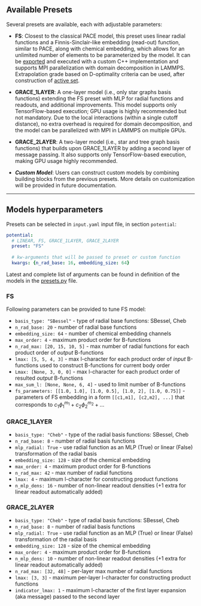 ## Available Presets

Several presets are available, each with adjustable parameters:

* **FS**: Closest to the classical PACE model, this preset uses linear radial functions and a Finnis-Sinclair-like
embedding (read-out) function, similar to PACE, along with chemical embedding, which allows for an unlimited number
of elements to be parameterized by the model. It can be [exported](../quickstart/#gracefs) and executed with a custom C++ implementation and
supports MPI parallelization with domain decomposition in LAMMPS. Extrapolation grade based on D-optimality criteria 
can be used, after construction of [active set](../quickstart/#build-active-set-for-gracefs-only).

  
* **GRACE_1LAYER**: A one-layer model (i.e., only star graphs basis functions) extending the FS preset with MLP for radial functions and readouts,
and additional improvements. This model supports only TensorFlow-based execution; GPU usage is highly recommended but not mandatory. 
Due to the local interactions (within a single cutoff distance), no extra overhead is required for domain decomposition, and the model can be parallelized with MPI in LAMMPS on multiple GPUs.

* **GRACE_2LAYER**: A two-layer model (i.e., star and tree graph basis functions) that builds upon GRACE_1LAYER by adding 
a second layer of message passing. It also supports only TensorFlow-based execution, making GPU usage highly recommended.

* **_Custom Model_**: Users can construct custom models by combining building blocks from the previous presets. 
More details on customization will be provided in future documentation.

---
## Models hyperparameters
Presets can be selected in `input.yaml` input file, in section `potential`:
```yaml
potential:
  # LINEAR, FS, GRACE_1LAYER, GRACE_2LAYER
  preset: "FS" 
  
  # kw-arguments that will be passed to preset or custom function
  kwargs: {n_rad_base: 16, embedding_size: 64}  
```

Latest and complete list of arguments can be found in definition of the models in the [presets.py](https://github.com/ICAMS/grace-tensorpotential/blob/master/tensorpotential/potentials/presets.py) file.

### FS

Following parameters can be provided to tune FS model:

* `basis_type: "SBessel"` - type of radial base functions: SBessel, Cheb
* `n_rad_base: 20` - number of radial base functions
* `embedding_size: 64` - number of chemical embedding channels
* `max_order: 4` - maximum product order for B-functions
* `n_rad_max: [20, 15, 10, 5]` - max number of radial functions for each product order of _output_ B-functions
* `lmax: [5, 5, 4, 3]` - max l-character for each product order of _input_ B-functions used to construct B-functions for current body order  
* `Lmax: [None, 3, 0, 0]` -  max l-character for each product order of resulted _output_ B-functions
* `max_sum_l: [None, None, 6, 4]` - used to limit number of B-functions 
* `fs_parameters: [[1.0, 1.0], [1.0, 0.5], [1.0, 2], [1.0, 0.75]]` - parameters of FS embedding in a form `[[c1,m1], [c2,m2], ...]`
that corresponds to $c_1 \phi_1^{m_1} + c_2 \phi_2^{m_2} + ...$

### GRACE_1LAYER

* `basis_type: "Cheb"` - type of the radial basis functions: SBessel, Cheb
* `n_rad_base: 8`  - number of radial basis functions
* `mlp_radial: True` - use radial function as an MLP (True) or linear (False) transformation of the radial basis
* `embedding_size: 128` -  size of the chemical embedding
* `max_order: 4` - maximum product order for B-functions
* `n_rad_max: 42` - max number of radial functions 
* `lmax: 4` -  maximum l-character for constructing product functions  
* `n_mlp_dens: 16` - number of non-linear readout densities (+1 extra for linear readout automatically added)


### GRACE_2LAYER

* `basis_type: "Cheb"` - type of radial basis functions: SBessel, Cheb
* `n_rad_base: 8`  - number of radial basis functions
* `mlp_radial: True` - use radial function as an MLP (True) or linear (False) transformation of the radial basis
* `embedding_size: 128` -  size of the chemical embedding
* `max_order: 4` - maximum product order for B-functions
* `n_mlp_dens: 10` - number of non-linear readout densities (+1 extra for linear readout automatically added)
* `n_rad_max: [32, 48]` -  per-layer max number of radial functions 
* `lmax: [3, 3]` - maximum per-layer l-character for constructing product functions 
* `indicator_lmax: 1` - maximum l-character of the first layer expansion (aka message) passed to the second layer